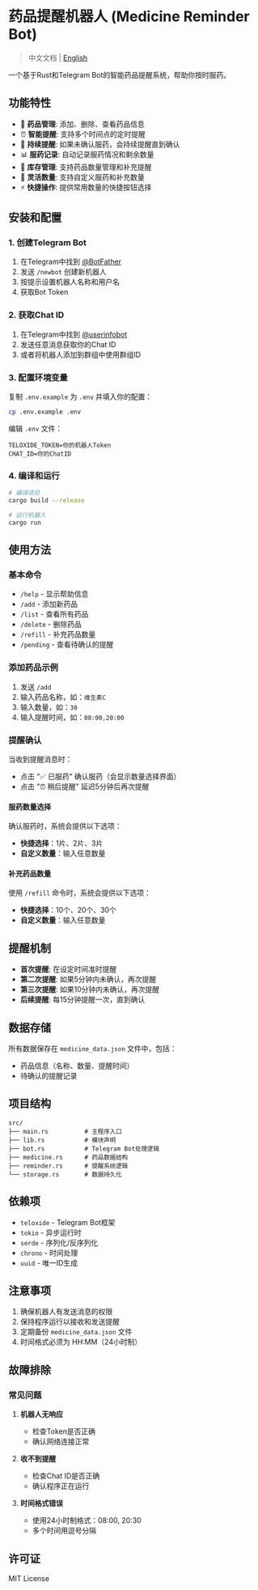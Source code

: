 # 药品提醒机器人 (Medicine Reminder Bot)

> 中文文档 | [English](README.md)

一个基于Rust和Telegram Bot的智能药品提醒系统，帮助你按时服药。

## 功能特性

- 🏥 **药品管理**: 添加、删除、查看药品信息
- ⏰ **智能提醒**: 支持多个时间点的定时提醒
- 🔔 **持续提醒**: 如果未确认服药，会持续提醒直到确认
- 📊 **服药记录**: 自动记录服药情况和剩余数量
- 💊 **库存管理**: 支持药品数量管理和补充提醒
- 🎯 **灵活数量**: 支持自定义服药和补充数量
- ⚡ **快捷操作**: 提供常用数量的快捷按钮选择

## 安装和配置

### 1. 创建Telegram Bot

1. 在Telegram中找到 [@BotFather](https://t.me/BotFather)
2. 发送 `/newbot` 创建新机器人
3. 按提示设置机器人名称和用户名
4. 获取Bot Token

### 2. 获取Chat ID

1. 在Telegram中找到 [@userinfobot](https://t.me/userinfobot)
2. 发送任意消息获取你的Chat ID
3. 或者将机器人添加到群组中使用群组ID

### 3. 配置环境变量

复制 `.env.example` 为 `.env` 并填入你的配置：

```bash
cp .env.example .env
```

编辑 `.env` 文件：
```
TELOXIDE_TOKEN=你的机器人Token
CHAT_ID=你的ChatID
```

### 4. 编译和运行

```bash
# 编译项目
cargo build --release

# 运行机器人
cargo run
```

## 使用方法

### 基本命令

- `/help` - 显示帮助信息
- `/add` - 添加新药品
- `/list` - 查看所有药品
- `/delete` - 删除药品
- `/refill` - 补充药品数量
- `/pending` - 查看待确认的提醒

### 添加药品示例

1. 发送 `/add`
2. 输入药品名称，如：`维生素C`
3. 输入数量，如：`30`
4. 输入提醒时间，如：`08:00,20:00`

### 提醒确认

当收到提醒消息时：
- 点击 "✅ 已服药" 确认服药（会显示数量选择界面）
- 点击 "⏰ 稍后提醒" 延迟5分钟后再次提醒

#### 服药数量选择
确认服药时，系统会提供以下选项：
- **快捷选择**：1片、2片、3片
- **自定义数量**：输入任意数量

#### 补充药品数量
使用 `/refill` 命令时，系统会提供以下选项：
- **快捷选择**：10个、20个、30个
- **自定义数量**：输入任意数量

## 提醒机制

- **首次提醒**: 在设定时间准时提醒
- **第二次提醒**: 如果5分钟内未确认，再次提醒
- **第三次提醒**: 如果10分钟内未确认，再次提醒
- **后续提醒**: 每15分钟提醒一次，直到确认

## 数据存储

所有数据保存在 `medicine_data.json` 文件中，包括：
- 药品信息（名称、数量、提醒时间）
- 待确认的提醒记录

## 项目结构

```
src/
├── main.rs          # 主程序入口
├── lib.rs           # 模块声明
├── bot.rs           # Telegram Bot处理逻辑
├── medicine.rs      # 药品数据结构
├── reminder.rs      # 提醒系统逻辑
└── storage.rs       # 数据持久化
```

## 依赖项

- `teloxide` - Telegram Bot框架
- `tokio` - 异步运行时
- `serde` - 序列化/反序列化
- `chrono` - 时间处理
- `uuid` - 唯一ID生成

## 注意事项

1. 确保机器人有发送消息的权限
2. 保持程序运行以接收和发送提醒
3. 定期备份 `medicine_data.json` 文件
4. 时间格式必须为 HH:MM（24小时制）

## 故障排除

### 常见问题

1. **机器人无响应**
   - 检查Token是否正确
   - 确认网络连接正常

2. **收不到提醒**
   - 检查Chat ID是否正确
   - 确认程序正在运行

3. **时间格式错误**
   - 使用24小时制格式：08:00, 20:30
   - 多个时间用逗号分隔

## 许可证

MIT License
